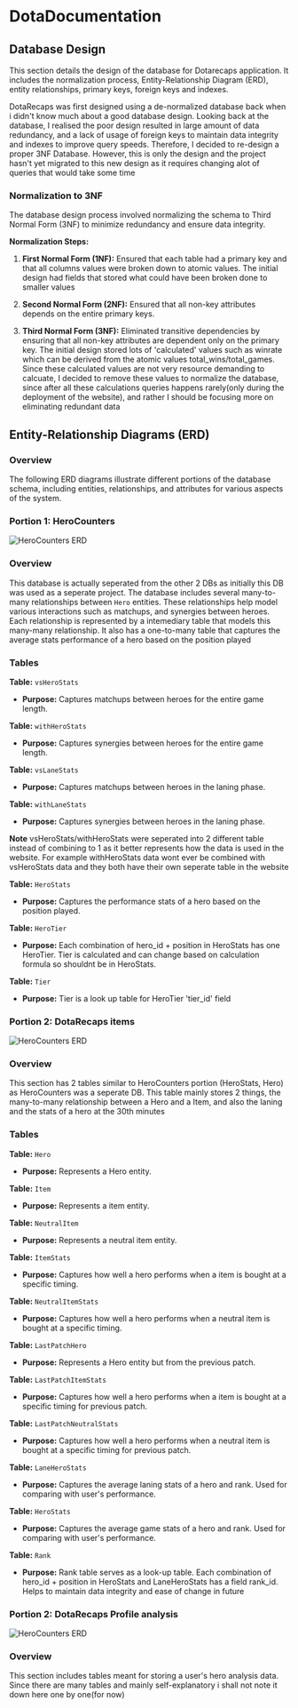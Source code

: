 # DotaDocumentation



## Database Design
This section details the design of the database for Dotarecaps application. It includes the normalization process, Entity-Relationship Diagram (ERD), entity relationships, primary keys, foreign keys and indexes.

DotaRecaps was first designed using a de-normalized database back when i didn't know much about a good database design. Looking back at the database, I realised the poor design resulted in large amount of data redundancy, and a lack of usage of foreign keys to maintain data integrity and indexes to improve query speeds. Therefore, I decided to re-design a proper 3NF Database. However, this is only the design and the project hasn't yet migrated to this new design as it requires changing alot of queries that would take some time

### Normalization to 3NF
The database design process involved normalizing the schema to Third Normal Form (3NF) to minimize redundancy and ensure data integrity. 

**Normalization Steps:**
1. **First Normal Form (1NF):** Ensured that each table had a primary key and that all columns values were broken down to atomic values. The initial design had fields that stored what could have been broken done to smaller values

2. **Second Normal Form (2NF):** Ensured that all non-key attributes depends on the entire primary keys. 

3. **Third Normal Form (3NF):** Eliminated transitive dependencies by ensuring that all non-key attributes are dependent only on the primary key. The initial design stored lots of 'calculated' values such as winrate which can be derived from the atomic values total_wins/total_games. Since these calculated values are not very resource demanding to calcuate, I decided to remove these values to normalize the database, since after all these calculations queries happens rarely(only during the deployment of the website), and rather I should be focusing more on eliminating redundant data

## Entity-Relationship Diagrams (ERD)

### Overview

The following ERD diagrams illustrate different portions of the database schema, including entities, relationships, and attributes for various aspects of the system.

### Portion 1: HeroCounters 

![HeroCounters ERD](herocountersDB.jpg)

### Overview

This database is actually seperated from the other 2 DBs as initially this DB was used as a seperate project. The database includes several many-to-many relationships between `Hero` entities. These relationships help model various interactions such as matchups, and synergies between heroes. Each relationship is represented by a intemediary table that models this many-many relationship. It also has a one-to-many table that captures the average stats performance of a hero based on the position played

### Tables

**Table:** `vsHeroStats`

- **Purpose:** Captures matchups between heroes for the entire game length.

**Table:** `withHeroStats`

- **Purpose:** Captures synergies between heroes for the entire game length.

**Table:** `vsLaneStats`

- **Purpose:** Captures matchups between heroes in the laning phase.

**Table:** `withLaneStats`

- **Purpose:** Captures synergies between heroes in the laning phase.

**Note** vsHeroStats/withHeroStats were seperated into 2 different table instead of combining to 1 as it better represents how the data is used in the website. For example withHeroStats data wont ever be combined with vsHeroStats data and they both have their own seperate table in the website

**Table:** `HeroStats`

- **Purpose:** Captures the performance stats of a hero based on the position played.

**Table:** `HeroTier`

- **Purpose:** Each combination of hero_id + position in HeroStats has one HeroTier. Tier is calculated and can change based on calculation formula so shouldnt be in HeroStats.

**Table:** `Tier`

- **Purpose:** Tier is a look up table for HeroTier 'tier_id' field





### Portion 2: DotaRecaps items 

![HeroCounters ERD](dotarecaps1.jpg)

### Overview
This section has 2 tables similar to HeroCounters portion (HeroStats, Hero) as HeroCounters was a seperate DB.
This table mainly stores 2 things, the many-to-many relationship between a Hero and a Item, and also the laning and the stats of a hero at the 30th minutes

### Tables

**Table:** `Hero`

- **Purpose:** Represents a Hero entity.

**Table:** `Item`

- **Purpose:** Represents a item entity.

**Table:** `NeutralItem`

- **Purpose:** Represents a neutral item entity.

**Table:** `ItemStats`

- **Purpose:** Captures how well a hero performs when a item is bought at a specific timing.

**Table:** `NeutralItemStats`

- **Purpose:** Captures how well a hero performs when a neutral item is bought at a specific timing.

**Table:** `LastPatchHero`

- **Purpose:** Represents a Hero entity but from the previous patch.

**Table:** `LastPatchItemStats`

- **Purpose:** Captures how well a hero performs when a item is bought at a specific timing for previous patch.

**Table:** `LastPatchNeutralStats`

- **Purpose:** Captures how well a hero performs when a neutral item is bought at a specific timing for previous patch.

**Table:** `LaneHeroStats`

- **Purpose:** Captures the average laning stats of a hero and rank. Used for comparing with user's performance.

**Table:** `HeroStats`

- **Purpose:** Captures the average game stats of a hero and rank. Used for comparing with user's performance.

**Table:** `Rank`

- **Purpose:** Rank table serves as a look-up table. Each combination of hero_id + position in HeroStats and LaneHeroStats has a field rank_id. Helps to maintain data integrity and ease of change in future

### Portion 2: DotaRecaps Profile analysis 

![HeroCounters ERD](dotarecaps2.jpg)

### Overview
This section includes tables meant for storing a user's hero analysis data. Since there are many tables and mainly self-explanatory i shall not note it down here one by one(for now)
